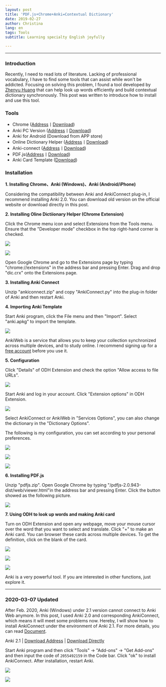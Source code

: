 ```yaml
---
layout: post
title: 'PDF.js+Chrome+Anki=Contextual Dictionary'
date: 2019-02-27
author: Christina
lang: en
tags: Tools
subtitle: Learning specialty English joyfully

---
```



---

### **Introduction**

Recently, I need to read lots of literature. Lacking of professional vocabulary, I have to find some tools that can assist while won't be addicted. Focusing on solving this problem, I found a tool developed by [Zhenyu Huang](https://www.laohuang.net/20180213/online-dictionary-helper/) that can help look up words efficiently and build contextual dictionary synchronously. This post was written to introduce how to install and use this tool.

### **Tools**

* Chrome ([Address](https://www.google.com/chrome/)丨[Download](https://github.com/ChristinaHyh/ICE-9/releases/download/1.0/chrome.exe)) 
* Anki PC Version ([Address](https://apps.ankiweb.net/)丨[Download](https://github.com/ChristinaHyh/ICE-9/releases/download/1.0/anki-2.0.exe))
* Anki for Android (Download from APP store)
* Online Dictionary Helper ([Address](https://chrome.google.com/webstore/detail/online-dictionary-helper/lppjdajkacanlmpbbcdkccjkdbpllajb?hl=zh-CN)丨[Download](https://github.com/ChristinaHyh/ICE-9/releases/download/1.0/dic.crx)) 
* Anki-connect ([Address](https://github.com/FooSoft/anki-connect)丨[Download](https://github.com/ChristinaHyh/ICE-9/releases/download/1.0/ankiconnect.zip))
* PDF.js([Address](https://mozilla.github.io/pdf.js/)丨[Download](https://github.com/ChristinaHyh/ICE-9/releases/download/1.0/pdfjs.zip))
* Anki Card Template ([Download](https://github.com/ChristinaHyh/ICE-9/releases/download/1.0/anki.apkg))

### **Installation**

**1. Installing  Chrome、Anki (Windows)、Anki (Android/iPhone)**

Considering the compatibility between Anki and AnkiConnect plug-in, I recommend installing Anki 2.0. You can download old version on the official website or download directly in this post.

**2. Installing Oline Dictiionary Helper (Chrome Extension)**

Click the Chrome menu icon and select Extensions from the Tools menu. Ensure that the "Developer mode" checkbox in the top right-hand corner is checked.
      
![](/assets/img/a.png)

![](/assets/img/b.png)
      
Open Google Chrome and go to the Extensions page by typing "chrome://extensions" in the address bar and pressing Enter. Drag and drop "dic.crx" onto the Extensions page.

**3. Installing Anki Connect** 

Unzip "ankiconnect.zip" and copy "AnkiConnect.py" into the plug-in folder of Anki and then restart Anki.
      
**4. Importing Anki Template**

Start Anki program, click the File menu and then "Import". Select "anki.apkg" to import the template.
      
![](/assets/img/d.png)
      
AnkiWeb is a service that allows you to keep your collection synchronized across multiple devices, and to study online. I recommend signing up for a [free account](https://ankiweb.net/) before you use it.

**5. Configuration**

Click "Details" of ODH Extension and check the option "Allow access to file URLs".

![](/assets/img/e.png)
      
Start Anki and log in your account. Click "Extension options" in ODH Extension.
      
![](/assets/img/f.png)
      
Select AnkiConnect or AnkiWeb in "Services Options", you can also change the dictionary in the "Dictionary Options".
      
The following is my configuration, you can set according to your personal preferences.
      
![](/assets/img/g.png)

![](/assets/img/h.png)

![](/assets/img/i.png)      
        
**6. Installing PDF.js**

Unzip "pdfjs.zip". Open Google Chrome by typing "/pdfjs-2.0.943-dist/web/viewer.html"in the address bar and pressing Enter.  Click the button showed as the following picture.

![](/assets/img/j.png)

**7. Using ODH to look up words and making Anki card**

Turn on ODH Extension and open any webpage, move your mouse cursor over the word that you want to select and translate. Click "+" to make an Anki card. You can browser these cards across multiple devices. To get the definition, click on the blank of the card.
       
![](/assets/img/k.png)

![](/assets/img/l.png)

![](/assets/img/m.png)

Anki is a very powerful tool. If you are interested in other functions, just explore it.

---

### 2020-03-07 Updated

After Feb. 2020, Anki (Windows) under 2.1 version cannot connect to Anki Web anymore. In this post, I used Anki 2.0 and corresponding AnkiConnect, which means it will meet some problems now. Hereby, I will show how to install AnkiConnect under the environment of Anki 2.1. For more details, you can read [Document](https://ankiweb.net/shared/info/2055492159).

Anki 2.1 | [Download Address](https://apps.ankiweb.net/) | [Download Directly](https://github.com/ChristinaHyh/ICE-9/releases/download/1.0/anki-2.1.exe) 

Start Anki program and then click "Tools" → "Add-ons" → "Get Add-ons" and then input the code of `2055492159` in the Code bar. Click "ok" to install AnkiConnect. After installation, restart Anki.

![](/assets/img/2020-03-07_193146.png)

![](/assets/img/2020-03-07_193250.png)

